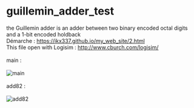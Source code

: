 # guillemin_adder_test
the Guillemin adder is an adder between two binary encoded octal digits and a 1-bit encoded holdback
<br>
Démarche : https://ikx337.github.io/my_web_site/2.html
<br>
This file open with Logisim : http://www.cburch.com/logisim/
<br>
<br>
main :
<br>
<br>
![main](https://user-images.githubusercontent.com/126924483/223115003-117ae7d6-a940-4fb7-b7be-571e9b660fa2.png)
<br>
<br>
add82 :
<br>
<br>
![add82](https://user-images.githubusercontent.com/126924483/223113497-a603fe25-3830-4a49-9e38-f5857828a797.png)
